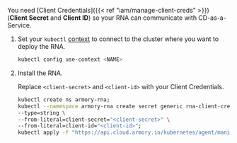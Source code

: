 You need [Client Credentials]({{< ref "iam/manage-client-creds" >}}) (**Client Secret** and **Client ID**) so your RNA can communicate with CD-as-a-Service.

1. Set your `kubectl` [context](https://kubernetes.io/docs/reference/generated/kubectl/kubectl-commands#-em-set-context-em-) to connect to the cluster where you want to deploy the RNA.

   ```bash
   kubectl config use-context <NAME>
   ```

1. Install the RNA.

   Replace `<client-secret>` and `<client-id>` with your Client Credentials.

   ```bash
   kubectl create ns armory-rna; 
   kubectl --namespace armory-rna create secret generic rna-client-credentials \
   --type=string \
   --from-literal=client-secret="<client-secret>" \
   --from-literal=client-id="<client-id>";
   kubectl apply -f "https://api.cloud.armory.io/kubernetes/agent/manifest?agentIdentifier=sample-cluster&namespace=armory-rna"
   ```
